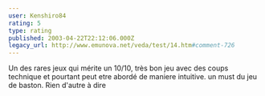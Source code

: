 ```yaml
---
user: Kenshiro84
rating: 5
type: rating
published: 2003-04-22T22:12:06.000Z
legacy_url: http://www.emunova.net/veda/test/14.htm#comment-726
---
```

Un des rares jeux qui mérite un 10/10, très bon jeu avec des coups technique et pourtant peut etre abordé de maniere intuitive. un must du jeu de baston.
Rien d'autre à dire